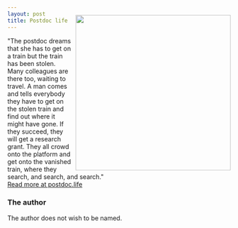 ```yaml
---
layout: post
title: Postdoc life
---
```



<img align="right" src="{{ site.baseurl }}/images/whereabouts.png" style="width:350px; margin-left:10px; margin-top:-50px"/>

"The postdoc dreams that she has to get on a train but the train has been stolen. Many colleagues are there too, waiting to travel. A man comes and tells everybody they have to get on the stolen train and find out where it might have gone. If they succeed, they will get a research grant. They all crowd onto the platform and get onto the vanished train, where they search, and search, and search."<br>
[Read more at postdoc.life](http://postdoc.life/)

### The author

The author does not wish to be named.

